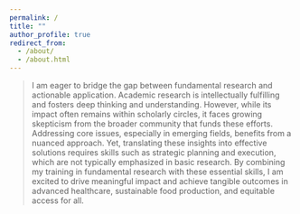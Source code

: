 ```yaml
---
permalink: /
title: ""
author_profile: true
redirect_from: 
  - /about/
  - /about.html
---
```



> I am eager to bridge the gap between fundamental research and actionable application. Academic research is intellectually fulfilling and fosters deep thinking and understanding. However, while its impact often remains within scholarly circles, it faces growing skepticism from the broader community that funds these efforts. Addressing core issues, especially in emerging fields, benefits from a nuanced approach. Yet, translating these insights into effective solutions requires skills such as strategic planning and execution, which are not typically emphasized in basic research. By combining my training in fundamental research with these essential skills, I am excited to drive meaningful impact and achieve tangible outcomes in advanced healthcare, sustainable food production, and equitable access for all.


<!-- # My Background

As an undergraduate in Bangalore, India, I was captivated by the idea of bacteria as engineerable machines that can be harnessed to solve global problems. This interest motivated me to co-found the first iGEM (international Genetically Engineered Machines) team at our institute. It was a challenging and rewarding experience, involving countless hours of brainstorming and designing our genetically engineered system. We successfully secured funding and lab space, ultimately presenting our work at the iGEM competition in Boston. This effort laid the groundwork for future teams, who have since won gold medals and received special nominations.

My academic journey has continued to focus on bacteria in communities and their interactions within different environments, such as the human gut. For my MS thesis, I explored the human gut microbiome, establishing a cost-effective Nanopore sequencing system that facilitated collaboration with local doctors in India.

Building on my interest in studying bacterial communities, I started my PhD in Lausanne. I study gut microbiome diversity and its evolution. I employ a multidisciplinary approach that integrates field sampling, bioinformatics, and synthetic microbial communities in our honeybee laboratory model. I am particularly excited about cutting-edge sequencing and bacterial community engineering techniques and have successfully integrated Metagenomics using Illumina, Nanopore and PacBio sequencing in my research. -->